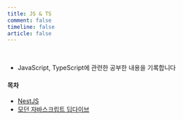 ```yaml
---
title: JS & TS
comment: false
timeline: false
article: false
---
```


<br/>

- JavaScript, TypeScript에 관련한 공부한 내용을 기록합니다

#### 목차
- [NestJS](./nest-js/)
- [모던 자바스크립트 딥다이브](./deepdive/)